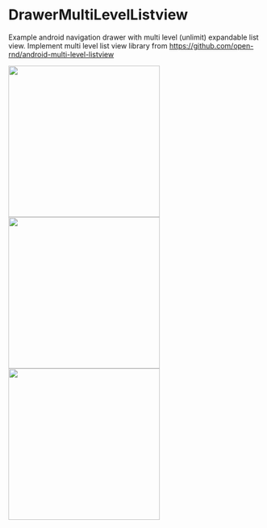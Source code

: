 # DrawerMultiLevelListview
Example android navigation drawer with multi level (unlimit) expandable list view.
Implement multi level list view library from https://github.com/open-rnd/android-multi-level-listview

<img src="https://github.com/awidiyadew/DrawerMultiLevelListview/blob/master/screenshot/1.png" height="300px"/>
<img src="https://github.com/awidiyadew/DrawerMultiLevelListview/blob/master/screenshot/2.png" height="300px"/>
<img src="https://github.com/awidiyadew/DrawerMultiLevelListview/blob/master/screenshot/3.png" height="300px"/>

